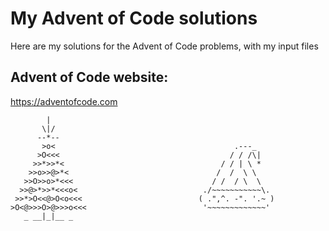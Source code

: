 # My Advent of Code solutions

Here are my solutions for the Advent of Code problems, with my input files

## Advent of Code website:
https://adventofcode.com



```text
        |
       \|/
      --*--
       >o<                                        .---_
      >O<<<                                      / / /\|
     >>*>>*<                                   / / | \ *
    >>o>>@>*<                                 /  /  \ \
   >>O>>o>*<<<                               / /  / \  \
  >>@>*>>*<<<o<                            ./~~~~~~~~~~~\.
 >>*>O<<@>O<o<<<                          ( .",^. -". '.~ )
>O<@>>>O>@>>>o<<<                          '~~~~~~~~~~~~~'
   _ __|_|__ _
```
